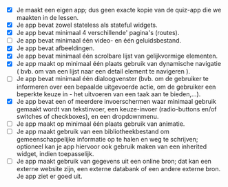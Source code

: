 - [x] Je maakt een eigen app; dus geen exacte kopie van de quiz-app die we maakten in de lessen.
- [x] Je app bevat zowel stateless als stateful widgets.
- [x] Je app bevat minimaal 4 verschillende' pagina's (routes).
- [ ] Je app bevat minimaal één video- en één geluidsbestand.
- [x] Je app bevat afbeeldingen.
- [x] Je app bevat minimaal één scrolbare lijst van gelijkvormige elementen.
- [x] Je app maakt op minimaal één plaats gebruik van dynamische navigatie ( bvb. om van een lijst naar een detail element te navigeren ).
- [ ] Je app bevat minimaal één dialoogvenster (bvb. om de gebruiker te informeren over een bepaalde uitgevoerde actie, om de gebruiker een beperkte keuze in -  het uitvoeren van een taak aan te bieden,...).
- [x] Je app bevat een of meerdere invoerschermen waar minimaal gebruik gemaakt wordt van tekstinvoer, een keuze-invoer (radio-buttons en/of switches of checkboxes), en een dropdownmenu.
- [ ] Je app maakt op minimaal één plaats gebruik van animatie.
- [ ] Je app maakt gebruik van een bibliotheekbestand om gemeenschappelijke informatie op te halen en weg te schrijven; optioneel kan je app hiervoor ook gebruik maken van een inherited widget, indien toepasselijk.
- [ ] Je app maakt gebruik van gegevens uit een online bron; dat kan een externe website zijn, een externe databank of een andere externe bron.
Je app ziet er goed uit.